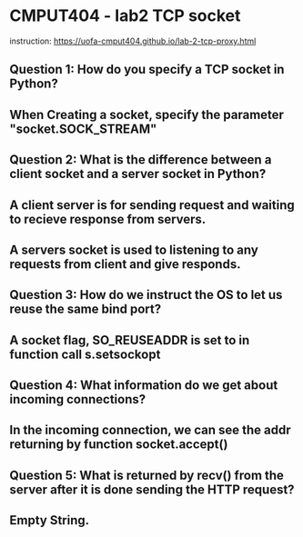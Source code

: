 # CMPUT404 - lab2 TCP socket

instruction: https://uofa-cmput404.github.io/lab-2-tcp-proxy.html


##  Question 1: How do you specify a TCP socket in Python?
##  When Creating a socket, specify the parameter "socket.SOCK_STREAM" 

## Question 2: What is the difference between a client socket and a server socket in Python?
## A client server is for sending request and waiting to recieve response from servers.
## A servers socket is used to listening to any requests from client and give responds.

## Question 3: How do we instruct the OS to let us reuse the same bind port?
## A socket flag, SO_REUSEADDR is set to in function call s.setsockopt

## Question 4: What information do we get about incoming connections?
## In the incoming connection, we can see the addr returning by function socket.accept()

## Question 5: What is returned by recv() from the server after it is done sending the HTTP request?
## Empty String.

